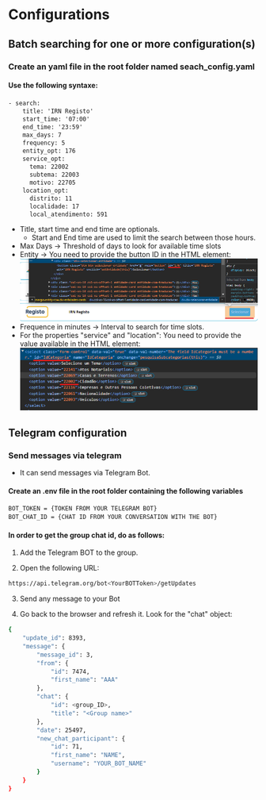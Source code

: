 # Configurations

## Batch searching for one or more configuration(s)
### Create an yaml file in the root folder named seach_config.yaml
#### Use the following syntaxe:
```
- search:
    title: 'IRN Registo'
    start_time: '07:00'
    end_time: '23:59'
    max_days: 7
    frequency: 5
    entity_opt: 176
    service_opt:
      tema: 22002
      subtema: 22003
      motivo: 22705
    location_opt:
      distrito: 11
      localidade: 17
      local_atendimento: 591
```
* Title, start time and end time are optionals.
  * Start and End time are used to limit the search between those hours.
* Max Days -> Threshold of days to look for available time slots
* Entity -> You need to provide the button ID in the HTML element:
![alt text](images/how_to_get_id_from_button.png)
* Frequence in minutes -> Interval to search for time slots.
* For the properties "service" and "location": You need to provide the value available in the HTML element:
![alt text](images/how_to_value_from_list.png)

## Telegram configuration
### Send messages via telegram
* It can send messages via Telegram Bot.
#### Create an .env file in the root folder containing the following variables
```bash
BOT_TOKEN = {TOKEN FROM YOUR TELEGRAM BOT}
BOT_CHAT_ID = {CHAT ID FROM YOUR CONVERSATION WITH THE BOT}
```
#### In order to get the group chat id, do as follows:
1) Add the Telegram BOT to the group.

2) Open the following URL:

```bash
https://api.telegram.org/bot<YourBOTToken>/getUpdates
```
3) Send any message to your Bot

4) Go back to the browser and refresh it. Look for the "chat" object:
```bash
{
    "update_id": 8393,
    "message": {
        "message_id": 3,
        "from": {
            "id": 7474,
            "first_name": "AAA"
        },
        "chat": {
            "id": <group_ID>,
            "title": "<Group name>"
        },
        "date": 25497,
        "new_chat_participant": {
            "id": 71,
            "first_name": "NAME",
            "username": "YOUR_BOT_NAME"
        }
    }
}
```
